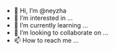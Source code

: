 - 👋 Hi, I’m @neyzha
- 👀 I’m interested in ...
- 🌱 I’m currently learning ...
- 💞️ I’m looking to collaborate on ...
- 📫 How to reach me ...

<!---
neyzha/neyzha is a ✨ special ✨ repository because its `README.md` (this file) appears on your GitHub profile.
You can click the Preview link to take a look at your changes.
--->
